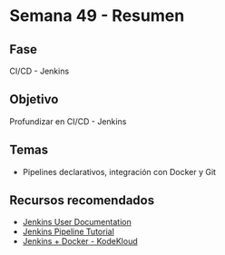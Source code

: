 # Semana 49 - Resumen

## Fase
CI/CD - Jenkins

## Objetivo
Profundizar en CI/CD - Jenkins

## Temas
- Pipelines declarativos, integración con Docker y Git

## Recursos recomendados
- [Jenkins User Documentation](https://www.jenkins.io/doc/)
- [Jenkins Pipeline Tutorial](https://www.jenkins.io/doc/book/pipeline/)
- [Jenkins + Docker - KodeKloud](https://kodekloud.com/courses/jenkins/)
